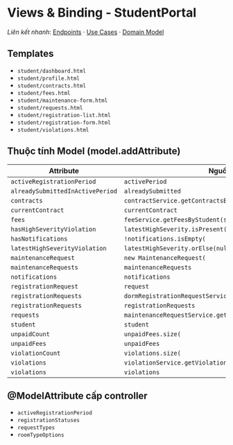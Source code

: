 # Views & Binding - StudentPortal

*Liên kết nhanh*: [Endpoints](../../APIs/StudentPortal/Endpoints.md) · [Use Cases](UseCases.md) · [Domain Model](DomainModel.mmd)

## Templates

- `student/dashboard.html`
- `student/profile.html`
- `student/contracts.html`
- `student/fees.html`
- `student/maintenance-form.html`
- `student/requests.html`
- `student/registration-list.html`
- `student/registration-form.html`
- `student/violations.html`

## Thuộc tính Model (model.addAttribute)

| Attribute | Nguồn dữ liệu |
| --- | --- |
| `activeRegistrationPeriod` | `activePeriod` |
| `alreadySubmittedInActivePeriod` | `alreadySubmitted` |
| `contracts` | `contractService.getContractsByStudent(student.getId(` |
| `currentContract` | `currentContract` |
| `fees` | `feeService.getFeesByStudent(student.getId(` |
| `hasHighSeverityViolation` | `latestHighSeverity.isPresent(` |
| `hasNotifications` | `!notifications.isEmpty(` |
| `latestHighSeverityViolation` | `latestHighSeverity.orElse(null` |
| `maintenanceRequest` | `new MaintenanceRequest(` |
| `maintenanceRequests` | `maintenanceRequests` |
| `notifications` | `notifications` |
| `registrationRequest` | `request` |
| `registrationRequests` | `dormRegistrationRequestService.findByStudent(student.getId(` |
| `registrationRequests` | `registrationRequests` |
| `requests` | `maintenanceRequestService.getRequestsByStudent(student.getId(` |
| `student` | `student` |
| `unpaidCount` | `unpaidFees.size(` |
| `unpaidFees` | `unpaidFees` |
| `violationCount` | `violations.size(` |
| `violations` | `violationService.getViolationsByStudent(student.getId(` |
| `violations` | `violations` |

## @ModelAttribute cấp controller

- `activeRegistrationPeriod`
- `registrationStatuses`
- `requestTypes`
- `roomTypeOptions`
